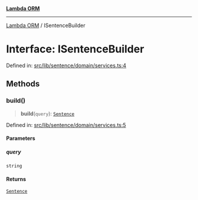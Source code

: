 [**Lambda ORM**](../README.md)

***

[Lambda ORM](../README.md) / ISentenceBuilder

# Interface: ISentenceBuilder

Defined in: [src/lib/sentence/domain/services.ts:4](https://github.com/lambda-orm/lambdaorm-base/blob/5f10bdc7d0f008296efbcbe89bc2bf1ed03aaaef/src/lib/sentence/domain/services.ts#L4)

## Methods

### build()

> **build**(`query`): [`Sentence`](../classes/Sentence.md)

Defined in: [src/lib/sentence/domain/services.ts:5](https://github.com/lambda-orm/lambdaorm-base/blob/5f10bdc7d0f008296efbcbe89bc2bf1ed03aaaef/src/lib/sentence/domain/services.ts#L5)

#### Parameters

##### query

`string`

#### Returns

[`Sentence`](../classes/Sentence.md)
